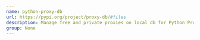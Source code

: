 ```yaml
---
name: python-proxy-db
url: https://pypi.org/project/proxy-db/#files
description: Manage free and private proxies on local db for Python Projects.
group: None
---
```

